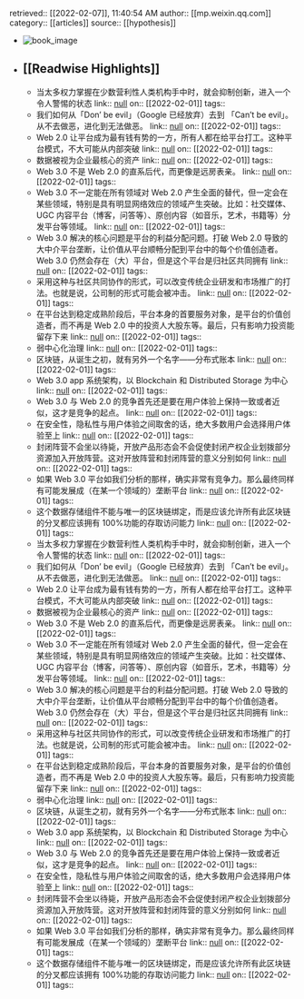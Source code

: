 retrieved:: [[2022-02-07]], 11:40:54 AM
              author:: [[mp.weixin.qq.com]]
              category:: [[articles]]
              source:: [[hypothesis]]

- ![book_image](https://readwise-assets.s3.amazonaws.com/static/images/article4.6bc1851654a0.png)
- ## [[Readwise Highlights]]
	- 当太多权力掌握在少数营利性人类机构手中时，就会抑制创新，进入一个令人警惕的状态
	                link:: [null](null)
	                on:: [[2022-02-01]]
	                tags::
	- 我们如何从「Don’ be evil」（Google 已经放弃）去到 「Can’t be evil」。从不去做恶，进化到无法做恶。
	                link:: [null](null)
	                on:: [[2022-02-01]]
	                tags::
	- Web 2.0 让平台成为最有钱有势的一方，所有人都在给平台打工。这种平台模式，不大可能从内部突破
	                link:: [null](null)
	                on:: [[2022-02-01]]
	                tags::
	- 数据被视为企业最核心的资产
	                link:: [null](null)
	                on:: [[2022-02-01]]
	                tags::
	- Web 3.0 不是 Web 2.0 的直系后代，而更像是远房表亲。
	                link:: [null](null)
	                on:: [[2022-02-01]]
	                tags::
	- Web 3.0 不一定能在所有领域对 Web 2.0 产生全面的替代，但一定会在某些领域，特别是具有明显网络效应的领域产生突破。比如：社交媒体、UGC 内容平台（博客，问答等）、原创内容（如音乐，艺术，书籍等）分发平台等领域。
	                link:: [null](null)
	                on:: [[2022-02-01]]
	                tags::
	- Web 3.0 解决的核心问题是平台的利益分配问题。打破 Web 2.0 导致的大中介平台垄断，让价值从平台顺畅分配到平台中的每个价值创造者。Web 3.0 仍然会存在（大）平台，但是这个平台是归社区共同拥有
	                link:: [null](null)
	                on:: [[2022-02-01]]
	                tags::
	- 采用这种与社区共同协作的形式，可以改变传统企业研发和市场推广的打法。也就是说，公司制的形式可能会被冲击。
	                link:: [null](null)
	                on:: [[2022-02-01]]
	                tags::
	- 在平台达到稳定成熟阶段后，平台本身的首要服务对象，是平台的价值创造者，而不再是 Web 2.0 中的投资人大股东等。最后，只有影响力投资能留存下来
	                link:: [null](null)
	                on:: [[2022-02-01]]
	                tags::
	- 弱中心化治理
	                link:: [null](null)
	                on:: [[2022-02-01]]
	                tags::
	- 区块链，从诞生之初，就有另外一个名字——分布式账本
	                link:: [null](null)
	                on:: [[2022-02-01]]
	                tags::
	- Web 3.0 app 系统架构，以 Blockchain 和 Distributed Storage 为中心
	                link:: [null](null)
	                on:: [[2022-02-01]]
	                tags::
	- Web 3.0 与 Web 2.0 的竞争首先还是要在用户体验上保持一致或者近似，这才是竞争的起点。
	                link:: [null](null)
	                on:: [[2022-02-01]]
	                tags::
	- 在安全性，隐私性与用户体验之间取舍的话，绝大多数用户会选择用户体验至上
	                link:: [null](null)
	                on:: [[2022-02-01]]
	                tags::
	- 封闭阵营不会坐以待毙，开放产品形态会不会促使封闭产权企业划拨部分资源加入开放阵营。这对开放阵营和封闭阵营的意义分别如何
	                link:: [null](null)
	                on:: [[2022-02-01]]
	                tags::
	- 如果 Web 3.0 平台如我们分析的那样，确实非常有竞争力。那么最终同样有可能发展成（在某一个领域的）垄断平台
	                link:: [null](null)
	                on:: [[2022-02-01]]
	                tags::
	- 这个数据存储组件不能与唯一的区块链绑定，而是应该允许所有此区块链的分叉都应该拥有 100%功能的存取访问能力
	                link:: [null](null)
	                on:: [[2022-02-01]]
	                tags::
	- 当太多权力掌握在少数营利性人类机构手中时，就会抑制创新，进入一个令人警惕的状态
	                link:: [null](null)
	                on:: [[2022-02-01]]
	                tags::
	- 我们如何从「Don’ be evil」（Google 已经放弃）去到 「Can’t be evil」。从不去做恶，进化到无法做恶。
	                link:: [null](null)
	                on:: [[2022-02-01]]
	                tags::
	- Web 2.0 让平台成为最有钱有势的一方，所有人都在给平台打工。这种平台模式，不大可能从内部突破
	                link:: [null](null)
	                on:: [[2022-02-01]]
	                tags::
	- 数据被视为企业最核心的资产
	                link:: [null](null)
	                on:: [[2022-02-01]]
	                tags::
	- Web 3.0 不是 Web 2.0 的直系后代，而更像是远房表亲。
	                link:: [null](null)
	                on:: [[2022-02-01]]
	                tags::
	- Web 3.0 不一定能在所有领域对 Web 2.0 产生全面的替代，但一定会在某些领域，特别是具有明显网络效应的领域产生突破。比如：社交媒体、UGC 内容平台（博客，问答等）、原创内容（如音乐，艺术，书籍等）分发平台等领域。
	                link:: [null](null)
	                on:: [[2022-02-01]]
	                tags::
	- Web 3.0 解决的核心问题是平台的利益分配问题。打破 Web 2.0 导致的大中介平台垄断，让价值从平台顺畅分配到平台中的每个价值创造者。Web 3.0 仍然会存在（大）平台，但是这个平台是归社区共同拥有
	                link:: [null](null)
	                on:: [[2022-02-01]]
	                tags::
	- 采用这种与社区共同协作的形式，可以改变传统企业研发和市场推广的打法。也就是说，公司制的形式可能会被冲击。
	                link:: [null](null)
	                on:: [[2022-02-01]]
	                tags::
	- 在平台达到稳定成熟阶段后，平台本身的首要服务对象，是平台的价值创造者，而不再是 Web 2.0 中的投资人大股东等。最后，只有影响力投资能留存下来
	                link:: [null](null)
	                on:: [[2022-02-01]]
	                tags::
	- 弱中心化治理
	                link:: [null](null)
	                on:: [[2022-02-01]]
	                tags::
	- 区块链，从诞生之初，就有另外一个名字——分布式账本
	                link:: [null](null)
	                on:: [[2022-02-01]]
	                tags::
	- Web 3.0 app 系统架构，以 Blockchain 和 Distributed Storage 为中心
	                link:: [null](null)
	                on:: [[2022-02-01]]
	                tags::
	- Web 3.0 与 Web 2.0 的竞争首先还是要在用户体验上保持一致或者近似，这才是竞争的起点。
	                link:: [null](null)
	                on:: [[2022-02-01]]
	                tags::
	- 在安全性，隐私性与用户体验之间取舍的话，绝大多数用户会选择用户体验至上
	                link:: [null](null)
	                on:: [[2022-02-01]]
	                tags::
	- 封闭阵营不会坐以待毙，开放产品形态会不会促使封闭产权企业划拨部分资源加入开放阵营。这对开放阵营和封闭阵营的意义分别如何
	                link:: [null](null)
	                on:: [[2022-02-01]]
	                tags::
	- 如果 Web 3.0 平台如我们分析的那样，确实非常有竞争力。那么最终同样有可能发展成（在某一个领域的）垄断平台
	                link:: [null](null)
	                on:: [[2022-02-01]]
	                tags::
	- 这个数据存储组件不能与唯一的区块链绑定，而是应该允许所有此区块链的分叉都应该拥有 100%功能的存取访问能力
	                link:: [null](null)
	                on:: [[2022-02-01]]
	                tags::